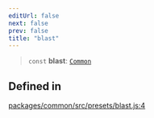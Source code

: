 ```yaml
---
editUrl: false
next: false
prev: false
title: "blast"
---
```


> `const` **blast**: [`Common`](/reference/tevm/common/type-aliases/common/)

## Defined in

[packages/common/src/presets/blast.js:4](https://github.com/qbzzt/tevm-monorepo/blob/main/packages/common/src/presets/blast.js#L4)
